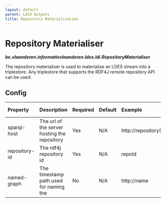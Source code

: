 ```yaml
---
layout: default
parent: LDIO Outputs
title: Repository Materialization
---
```


# Repository Materialiser
***be.vlaanderen.informatievlaanderen.ldes.ldi.RepositoryMaterialiser***

The repository materialiser is used to materialise an LDES stream into a triplestore.
Any triplestore that supports the RDF4J remote repository API can be used.

## Config

| Property      | Description                                  | Required | Default | Example                 | Supported values          |
|:--------------|:---------------------------------------------|:---------|:--------|:------------------------|:--------------------------|
| sparql-host   | The url of the server hosting the repository | Yes      | N/A     | http://repositoryServer | URL                       |
| repository-id | The rdf4j repository id                      | Yes      | N/A     | repoId                  | String                    |
| named-graph   | The timestamp path used for naming the       | No       | N/A     | http://name             | Any valid LD subject name |
